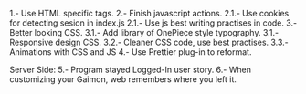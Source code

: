 1.- Use HTML specific tags.
2.- Finish javascript actions.
    2.1.- Use cookies for detecting sesion in index.js
    2.1.- Use js best writing practises in code.
3.- Better looking CSS.
    3.1.- Add library of OnePiece style typography.
    3.1.- Responsive design CSS.
    3.2.- Cleaner CSS code, use best practises.
    3.3.- Animations with CSS and JS
4.- Use Prettier plug-in to reformat.

Server Side:
5.- Program stayed Logged-In user story.
6.- When customizing your Gaimon, web remembers where you left it.
